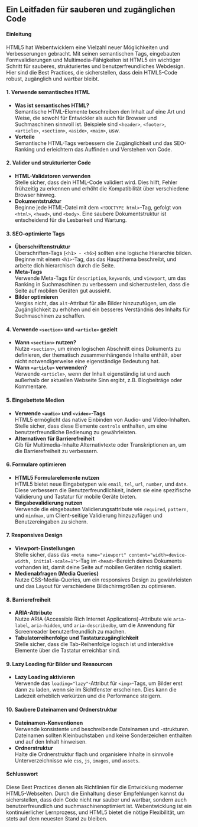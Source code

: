 ## Ein Leitfaden für sauberen und zugänglichen Code

#### Einleitung

HTML5 hat Webentwicklern eine Vielzahl neuer Möglichkeiten und Verbesserungen gebracht. Mit seinen semantischen Tags, eingebauten Formvalidierungen und Multimedia-Fähigkeiten ist HTML5 ein wichtiger Schritt für sauberes, strukturiertes und benutzerfreundliches Webdesign. Hier sind die Best Practices, die sicherstellen, dass dein HTML5-Code robust, zugänglich und wartbar bleibt.

#### 1. **Verwende semantisches HTML**

- **Was ist semantisches HTML?**  
    Semantische HTML-Elemente beschreiben den Inhalt auf eine Art und Weise, die sowohl für Entwickler als auch für Browser und Suchmaschinen sinnvoll ist. Beispiele sind `<header>`, `<footer>`, `<article>`, `<section>`, `<aside>`, `<main>`, usw.
- **Vorteile**  
    Semantische HTML-Tags verbessern die Zugänglichkeit und das SEO-Ranking und erleichtern das Auffinden und Verstehen von Code.

#### 2. **Valider und strukturierter Code**

- **HTML-Validatoren verwenden**  
    Stelle sicher, dass dein HTML-Code validiert wird. Dies hilft, Fehler frühzeitig zu erkennen und erhöht die Kompatibilität über verschiedene Browser hinweg.
- **Dokumentstruktur**  
    Beginne jede HTML-Datei mit dem `<!DOCTYPE html>`-Tag, gefolgt von `<html>`, `<head>`, und `<body>`. Eine saubere Dokumentstruktur ist entscheidend für die Lesbarkeit und Wartung.

#### 3. **SEO-optimierte Tags**

- **Überschriftenstruktur**  
    Überschriften-Tags (`<h1> - <h6>`) sollten eine logische Hierarchie bilden. Beginne mit einem `<h1>`-Tag, das das Hauptthema beschreibt, und arbeite dich hierarchisch durch die Seite.
- **Meta-Tags**  
    Verwende Meta-Tags für `description`, `keywords`, und `viewport`, um das Ranking in Suchmaschinen zu verbessern und sicherzustellen, dass die Seite auf mobilen Geräten gut aussieht.
- **Bilder optimieren**  
    Vergiss nicht, das `alt`-Attribut für alle Bilder hinzuzufügen, um die Zugänglichkeit zu erhöhen und ein besseres Verständnis des Inhalts für Suchmaschinen zu schaffen.

#### 4. **Verwende `<section>` und `<article>` gezielt**

- **Wann `<section>` nutzen?**  
    Nutze `<section>`, um einen logischen Abschnitt eines Dokuments zu definieren, der thematisch zusammenhängende Inhalte enthält, aber nicht notwendigerweise eine eigenständige Bedeutung hat.
- **Wann `<article>` verwenden?**  
    Verwende `<article>`, wenn der Inhalt eigenständig ist und auch außerhalb der aktuellen Webseite Sinn ergibt, z.B. Blogbeiträge oder Kommentare.

#### 5. **Eingebettete Medien**

- **Verwende `<audio>` und `<video>`-Tags**  
    HTML5 ermöglicht das native Einbinden von Audio- und Video-Inhalten. Stelle sicher, dass diese Elemente `controls` enthalten, um eine benutzerfreundliche Bedienung zu gewährleisten.
- **Alternativen für Barrierefreiheit**  
    Gib für Multimedia-Inhalte Alternativtexte oder Transkriptionen an, um die Barrierefreiheit zu verbessern.

#### 6. **Formulare optimieren**

- **HTML5 Formularelemente nutzen**  
    HTML5 bietet neue Eingabetypen wie `email`, `tel`, `url`, `number`, und `date`. Diese verbessern die Benutzerfreundlichkeit, indem sie eine spezifische Validierung und Tastatur für mobile Geräte bieten.
- **Eingabevalidierung nutzen**  
    Verwende die eingebauten Validierungsattribute wie `required`, `pattern`, und `min`/`max`, um Client-seitige Validierung hinzuzufügen und Benutzereingaben zu sichern.

#### 7. **Responsives Design**

- **Viewport-Einstellungen**  
    Stelle sicher, dass das `<meta name="viewport" content="width=device-width, initial-scale=1">`-Tag im `<head>`-Bereich deines Dokuments vorhanden ist, damit deine Seite auf mobilen Geräten richtig skaliert.
- **Medienabfragen (Media Queries)**  
    Nutze CSS-Media-Queries, um ein responsives Design zu gewährleisten und das Layout für verschiedene Bildschirmgrößen zu optimieren.

#### 8. **Barrierefreiheit**

- **ARIA-Attribute**  
    Nutze ARIA (Accessible Rich Internet Applications)-Attribute wie `aria-label`, `aria-hidden`, und `aria-describedby`, um die Anwendung für Screenreader benutzerfreundlich zu machen.
- **Tabulatorreihenfolge und Tastaturzugänglichkeit**  
    Stelle sicher, dass die Tab-Reihenfolge logisch ist und interaktive Elemente über die Tastatur erreichbar sind.

#### 9. **Lazy Loading für Bilder und Ressourcen**

- **Lazy Loading aktivieren**  
    Verwende das `loading="lazy"`-Attribut für `<img>`-Tags, um Bilder erst dann zu laden, wenn sie im Sichtfenster erscheinen. Dies kann die Ladezeit erheblich verkürzen und die Performance steigern.

#### 10. **Saubere Dateinamen und Ordnerstruktur**

- **Dateinamen-Konventionen**  
    Verwende konsistente und beschreibende Dateinamen und -strukturen. Dateinamen sollten Kleinbuchstaben und keine Sonderzeichen enthalten und auf den Inhalt hinweisen.
- **Ordnerstruktur**  
    Halte die Ordnerstruktur flach und organisiere Inhalte in sinnvolle Unterverzeichnisse wie `css`, `js`, `images`, und `assets`.

#### Schlusswort

Diese Best Practices dienen als Richtlinien für die Entwicklung moderner HTML5-Webseiten. Durch die Einhaltung dieser Empfehlungen kannst du sicherstellen, dass dein Code nicht nur sauber und wartbar, sondern auch benutzerfreundlich und suchmaschinenoptimiert ist. Webentwicklung ist ein kontinuierlicher Lernprozess, und HTML5 bietet die nötige Flexibilität, um stets auf dem neuesten Stand zu bleiben.